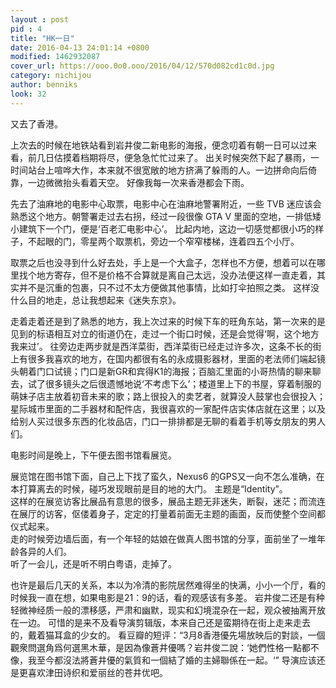 ```yaml
---
layout : post
pid : 4
title: "HK一日"
date: 2016-04-13 24:01:14 +0800
modified: 1462932087
cover_url: https://ooo.0o0.ooo/2016/04/12/570d082cd1c0d.jpg 
category: nichijou
author: benniks
look: 32
---
```


又去了香港。

  上次去的时候在地铁站看到岩井俊二新电影的海报，便念叨着有朝一日可以过来看，前几日估摸着档期将尽，便急急忙忙过来了。
出关时候突然下起了暴雨，一时间站台上喧哗大作，本来就不很宽敞的地方挤满了躲雨的人。一边拼命向后倚靠，一边微微抬头看着天空。
好像我每一次来香港都会下雨。

先去了油麻地的电影中心取票，电影中心在油麻地警署附近，一些 TVB 迷应该会熟悉这个地方。朝警署走过去右拐，经过一段很像 GTA V 里面的空地，一排低矮小建筑下一个门，便是‘百老汇电影中心’。
比起内地，这边一切感觉都很小巧的样子，不起眼的门，零星两个取票机，旁边一个窄窄楼梯，连着四五个小厅。

取票之后也没寻到什么好去处，手上是一个大盒子，怎样也不方便，想着可以在哪里找个地方寄存，但不是价格不合算就是离自己太远，没办法便这样一直走着，其实并不是沉重的包裹，只不过不太方便做其他事情，比如打伞拍照之类。
这样没什么目的地走，总让我想起来《迷失东京》。

走着走着还是到了熟悉的地方，我上次过来的时候下车的旺角东站，第一次来的是见到的标语相互对立的街道仍在，走过一个街口时候，还是会觉得‘啊，这个地方我来过’。
往旁边走两步就是西洋菜街，西洋菜街已经走过许多次，这条不长的街上有很多我喜欢的地方，在国内都很有名的永成摄影器材，里面的老法师们端起镜头朝着门口试镜；门口是新GR和宾得K1的海报；百脑汇里面的小哥热情的聊来聊去，试了很多镜头之后很遗憾地说‘不考虑下么’；楼道里上下的书屋，穿着制服的萌妹子店主放着初音未来的歌；路上很投入的卖艺者，就算没人鼓掌也会很投入；星际城市里面的二手器材和配件店，我很喜欢的一家配件店实体店就在这里；以及给别人买过很多东西的化妆品店，门口一排排都是无聊的看着手机等女朋友的男人们。

电影时间是晚上，下午便去图书馆看展览。

展览馆在图书馆下面，自己上下找了蛮久，Nexus6 的GPS又一向不怎么准确，在本打算离去的时候，碰巧发现眼前是目的地的大门。
主题是“Identity”。  
这样的在展览访客比展品有意思的很多，展品主题无非迷失，断裂，迷茫；而流连在展厅的访客，伛偻着身子，定定的打量着前面无主题的画面，反而使整个空间都仪式起来。  
走的时候旁边墙后面，有一个年轻的姑娘在做真人图书馆的分享，面前坐了一堆年龄各异的人们。  
听了一会儿，还是听不明白粤语，走掉了。  

也许是最后几天的关系，本以为冷清的影院居然难得坐的快满，小小一个厅，看的时候我一直在想，如果电影是21：9的话，看的观感该有多差。
岩井俊二还是有种轻微神经质一般的漂移感，严肃和幽默，现实和幻境混杂在一起，观众被抽离开放在一边。
可惜的是来不及看导演剪辑版，本来自己还是蛮期待在街上走来走去的，戴着猫耳盒的少女的。
看豆瓣的短评：“3月8香港優先場放映后的對談，一個觀衆問選角爲何選黑木華，是因為像蒼井優嗎？岩井俊二說：‘她們性格一點都不像，我至今都沒法將蒼井優的氣質和一個結了婚的主婦聯係在一起。‘”
导演应该还是更喜欢津田诗织和爱丽丝的苍井优吧。 
